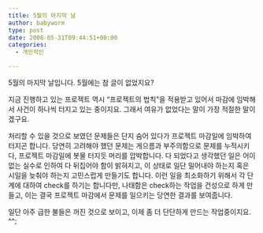 ```yaml
---
title: 5월의 마지막 날
author: babyworm
type: post
date: 2008-05-31T09:44:51+00:00
categories:
  - 개인적인

---
```

5월의 마지막 날입니다. 5월에는 참 글이 없었지요?

지금 진행하고 있는 프로젝트 역시 “프로젝트의 법칙”을 적용받고 있어서 마감에 임박해서 사건이 하나씩 터지고 있는 중이지요. 그래서 여유가 없었다는 말이 가장 적절한 말이겠구요.

처리할 수 있을 것으로 보였던 문제들은 단지 숨어 있다가 프로젝트 마감일에 임박하여 터지곤 합니다.
당연히 고려해야 했던 문제는 게으름과 부주의함으로 문제를 누적시키다, 프로젝트 마감일에 봇물 터지듯 머리를 압박합니다.
다 되었다고 생각했던 일은 어이없는 실수로 인하여 다 뒤집어야 함이 밝혀지고, 이 상태로 일단 밀어내야 하는지 혹은 시일을 늦춰야 하는지 고민스럽게 만들기도 합니다.
이런 일을 최소화하기 위해서 각 단계에 대하여 check를 하기는 합니다만, 나태함은 check하는 작업을 건성으로 하게 만들고, 이는 결국 프로젝트 마감에서 문제를 일으키는 당연한 결과를 보여줍니다.

일단 아주 급한 불들은 꺼진 것으로 보이고, 이제 좀 더 단단하게 만드는 작업중이지요. ^^;
